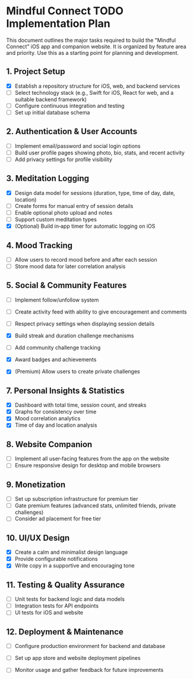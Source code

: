 # Mindful Connect TODO Implementation Plan

This document outlines the major tasks required to build the "Mindful Connect" iOS app and companion website. It is organized by feature area and priority. Use this as a starting point for planning and development.

## 1. Project Setup
- [x] Establish a repository structure for iOS, web, and backend services
- [ ] Select technology stack (e.g., Swift for iOS, React for web, and a suitable backend framework)
- [ ] Configure continuous integration and testing
- [ ] Set up initial database schema

## 2. Authentication & User Accounts
- [ ] Implement email/password and social login options
- [ ] Build user profile pages showing photo, bio, stats, and recent activity
- [ ] Add privacy settings for profile visibility

## 3. Meditation Logging
- [x] Design data model for sessions (duration, type, time of day, date, location)
- [ ] Create forms for manual entry of session details
- [ ] Enable optional photo upload and notes
- [ ] Support custom meditation types
- [x] (Optional) Build in‑app timer for automatic logging on iOS

## 4. Mood Tracking
- [ ] Allow users to record mood before and after each session
- [ ] Store mood data for later correlation analysis

## 5. Social & Community Features
- [ ] Implement follow/unfollow system
- [ ] Create activity feed with ability to give encouragement and comments
- [ ] Respect privacy settings when displaying session details

- [x] Build streak and duration challenge mechanisms
- [ ] Add community challenge tracking
- [x] Award badges and achievements
- [x] (Premium) Allow users to create private challenges

## 7. Personal Insights & Statistics
- [x] Dashboard with total time, session count, and streaks
- [x] Graphs for consistency over time
- [x] Mood correlation analytics
- [x] Time of day and location analysis

## 8. Website Companion
- [ ] Implement all user‑facing features from the app on the website
- [ ] Ensure responsive design for desktop and mobile browsers

## 9. Monetization
- [ ] Set up subscription infrastructure for premium tier
- [ ] Gate premium features (advanced stats, unlimited friends, private challenges)
- [ ] Consider ad placement for free tier

## 10. UI/UX Design
- [x] Create a calm and minimalist design language
- [x] Provide configurable notifications
- [x] Write copy in a supportive and encouraging tone

## 11. Testing & Quality Assurance
- [ ] Unit tests for backend logic and data models
- [ ] Integration tests for API endpoints
- [ ] UI tests for iOS and website

## 12. Deployment & Maintenance
- [ ] Configure production environment for backend and database
- [ ] Set up app store and website deployment pipelines
- [ ] Monitor usage and gather feedback for future improvements

